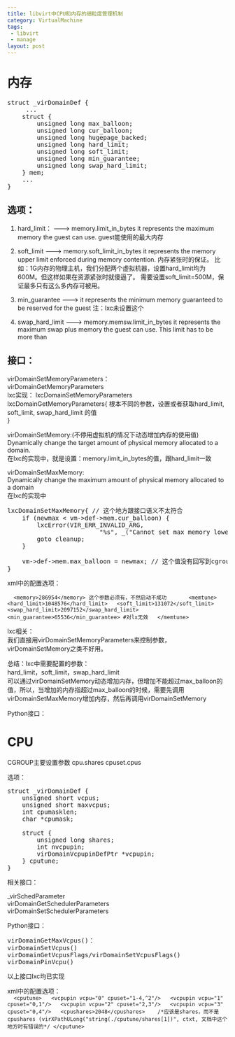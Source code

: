 ```yaml
---
title: libvirt中CPU和内存的细粒度管理机制  
category: VirtualMachine
tags:
 - libvirt
 - manage
layout: post
---
```


# 内存 #
<pre class="prettyprint lang-c">
struct _virDomainDef {
     ...
    struct {
        unsigned long max_balloon;  
        unsigned long cur_balloon;  
        unsigned long hugepage_backed;
        unsigned long hard_limit;
        unsigned long soft_limit;
        unsigned long min_guarantee;
        unsigned long swap_hard_limit;
    } mem;
    ...
}
</pre>
## 选项：   ##
1. hard_limit：  ---> memory.limit_in_bytes
it represents the maximum memory the guest can use.
guest能使用的最大内存

2. soft_limit  ---> memory.soft_limit_in_bytes
it represents the memory upper limit enforced during memory contention.
内存紧张时的保证。
比如：1G内存的物理主机，我们分配两个虚拟机器，设置hard_limit均为600M。但这样如果在资源紧张时就傻逼了。
需要设置soft_limit=500M，保证最多只有这么多内存可被用。

3. min_guarantee ---> 
it represents the minimum  memory guaranteed to be reserved for the guest
注：lxc未设置这个

4. swap_hard_limit  ---> memory.memsw.limit_in_bytes
 it represents the maximum swap plus memory the guest can use. This limit has to be more than

## 接口： ##
virDomainSetMemoryParameters：   
virDomainGetMemoryParameters  
lxc实现： lxcDomainSetMemoryParameters lxcDomainGetMemoryParameters{
     根本不同的参数，设置或者获取hard_limit, soft_limit, swap_hard_limit  的值  
}


virDomainSetMemory:(不停用虚拟机的情况下动态增加内存的使用值)  
Dynamically change the target amount of physical memory allocated to a domain.  
在lxc的实现中，就是设置：memory.limit_in_bytes的值，跟hard_limit一致

virDomainSetMaxMemory:  
Dynamically change the maximum amount of physical memory allocated to a domain  
在lxc的实现中  
<pre class="prettyprint lang-c">
lxcDomainSetMaxMemory{ // 这个地方跟接口语义不太符合
    if (newmax < vm->def->mem.cur_balloon) {
        lxcError(VIR_ERR_INVALID_ARG,
                         "%s", _("Cannot set max memory lower than current memory"));
        goto cleanup;
    }

    vm->def->mem.max_balloon = newmax; // 这个值没有回写到cgroup中，而是用来在lxcDomainSetMemory中作做判断用
}
</pre>

xml中的配置选项：  

`  <memory>286954</memory> 这个参数必须有，不然启动不成功      
  <memtune>   
 	<hard_limit>1048576</hard_limit>  
    <soft_limit>131072</soft_limit>  
    <swap_hard_limit>2097152</swap_hard_limit>  
    <min_guarantee>65536</min_guarantee> #对lx无效  
  </memtune>`



lxc相关：  
我们直接用virDomainSetMemoryParameters来控制参数， virDomainSetMemory之类不好用。  

总结：lxc中需要配置的参数：  
hard_limit，soft_limit，swap_hard_limit     
可以通过virDomainSetMemory动态增加内存，但增加不能超过max_balloon的值，所以，当增加的内存指超过max_balloon的时候，需要先调用virDomainSetMaxMemory增加内存，然后再调用virDomainSetMemory

Python接口：


 
# CPU #

CGROUP主要设置参数
cpu.shares
cpuset.cpus

选项：  
<pre class="prettyprint lang-c">
struct _virDomainDef {
    unsigned short vcpus;
    unsigned short maxvcpus;
    int cpumasklen;
    char *cpumask;

    struct {
        unsigned long shares;
        int nvcpupin;
        virDomainVcpupinDefPtr *vcpupin;
    } cputune;
}
</pre>

相关接口：

_virSchedParameter  
virDomainGetSchedulerParameters  
virDomainSetSchedulerParameters  

Python接口：

<pre class="prettyprint lang-c">
virDomainGetMaxVcpus()：
virDomainSetVcpus()
virDomainGetVcpusFlags/virDomainSetVcpusFlags()
virDomainPinVcpu()
</pre>
以上接口lxc均已实现




xml中的配置选项：  
`  <cputune>  
    <vcpupin vcpu="0" cpuset="1-4,^2"/>  
    <vcpupin vcpu="1" cpuset="0,1"/>  
    <vcpupin vcpu="2" cpuset="2,3"/>  
    <vcpupin vcpu="3" cpuset="0,4"/>  
    <cpushares>2048</cpushares>   
     /*应该是shares，而不是cpushares (virXPathULong("string(./cputune/shares[1])", ctxt, 文档中这个地方时有错误的*/
  </cputune>`  